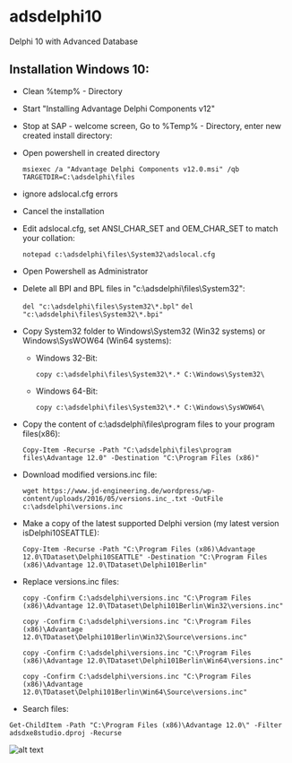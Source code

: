 # adsdelphi10
Delphi 10 with Advanced Database

## Installation Windows 10:

- Clean %temp% - Directory

- Start "Installing Advantage Delphi Components v12"

- Stop at SAP - welcome screen, Go to %Temp% - Directory, enter new created install directory:
- Open powershell in created directory

    ```msiexec /a "Advantage Delphi Components v12.0.msi" /qb TARGETDIR=C:\adsdelphi\files```

- ignore adslocal.cfg errors

- Cancel the installation

- Edit adslocal.cfg, set ANSI_CHAR_SET and OEM_CHAR_SET to match your collation:

    ```notepad c:\adsdelphi\files\System32\adslocal.cfg```


- Open Powershell as Administrator

- Delete all BPI and BPL files in "c:\adsdelphi\files\System32\":

    ```del "c:\adsdelphi\files\System32\*.bpl"```
    ```del "c:\adsdelphi\files\System32\*.bpi"```


- Copy System32 folder to Windows\System32 (Win32 systems) or Windows\SysWOW64 (Win64 systems):
    - Windows 32-Bit: 

        ```copy c:\adsdelphi\files\System32\*.* C:\Windows\System32\```
 
     - Windows 64-Bit: 

        ```copy c:\adsdelphi\files\System32\*.* C:\Windows\SysWOW64\```


- Copy the content of c:\adsdelphi\files\program files to your program files(x86):
    
    ```Copy-Item -Recurse -Path "C:\adsdelphi\files\program files\Advantage 12.0" -Destination "C:\Program Files (x86)"```


- Download modified versions.inc file:
    
    ```wget https://www.jd-engineering.de/wordpress/wp-content/uploads/2016/05/versions.inc_.txt -OutFile c:\adsdelphi\versions.inc```


- Make a copy of the latest supported Delphi version (my latest version isDelphi10SEATTLE):
    
    ```Copy-Item -Recurse -Path "C:\Program Files (x86)\Advantage 12.0\TDataset\Delphi10SEATTLE" -Destination "C:\Program Files (x86)\Advantage 12.0\TDataset\Delphi101Berlin"```


- Replace versions.inc files:
    
    ```copy -Confirm C:\adsdelphi\versions.inc "C:\Program Files (x86)\Advantage 12.0\TDataset\Delphi101Berlin\Win32\versions.inc"```
    
    ```copy -Confirm C:\adsdelphi\versions.inc "C:\Program Files (x86)\Advantage 12.0\TDataset\Delphi101Berlin\Win32\Source\versions.inc"```
    
    ```copy -Confirm C:\adsdelphi\versions.inc "C:\Program Files (x86)\Advantage 12.0\TDataset\Delphi101Berlin\Win64\versions.inc"```
    
    ```copy -Confirm C:\adsdelphi\versions.inc "C:\Program Files (x86)\Advantage 12.0\TDataset\Delphi101Berlin\Win64\Source\versions.inc"```


- Search files:

```Get-ChildItem -Path "C:\Program Files (x86)\Advantage 12.0\" -Filter adsdxe8studio.dproj -Recurse```

![alt text](https://i.imgur.com/XhsFVeT.png "")

